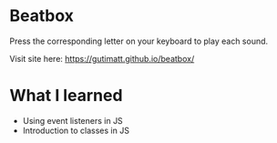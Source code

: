# Beatbox
Press the corresponding letter on your keyboard to play each sound.

Visit site here: https://gutimatt.github.io/beatbox/

# What I learned 
* Using event listeners in JS
* Introduction to classes in JS 
